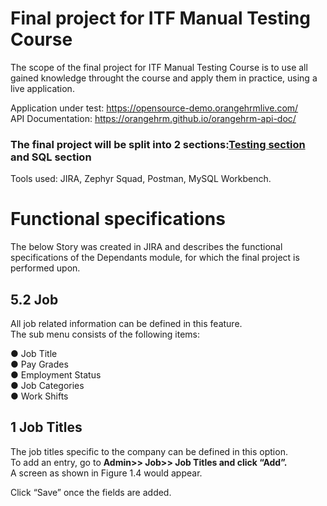 # Final project for ITF Manual Testing Course
The scope of the final project for ITF Manual Testing Course is to use all gained knowledge throught the course and apply them in practice, using a live application.  

Application under test: https://opensource-demo.orangehrmlive.com/  
API Documentation: https://orangehrm.github.io/orangehrm-api-doc/  
### The final project will be split into 2 sections:[Testing section](https://github.com/razvan79/razvan79/blob/main/README.md##1-job-titles) and SQL section   
Tools used: JIRA, Zephyr Squad, Postman, MySQL Workbench.
# Functional specifications  
The below Story was created in JIRA and describes the functional specifications of the Dependants module, for which the final project is performed upon.
## 5.2 Job 
All job related information can be defined in this feature.  
The sub menu consists of the following items: 
 
●	Job Title  
●	Pay Grades   
●	Employment Status   
●	Job Categories   
●	Work Shifts   

## 1 Job Titles 
 
The job titles specific to the company can be defined in this option.  
To add an entry, go to **Admin>> Job>> Job Titles and click “Add”.**   
A screen as shown in Figure 1.4 would appear.    
 
Click “Save” once the fields are added.  




